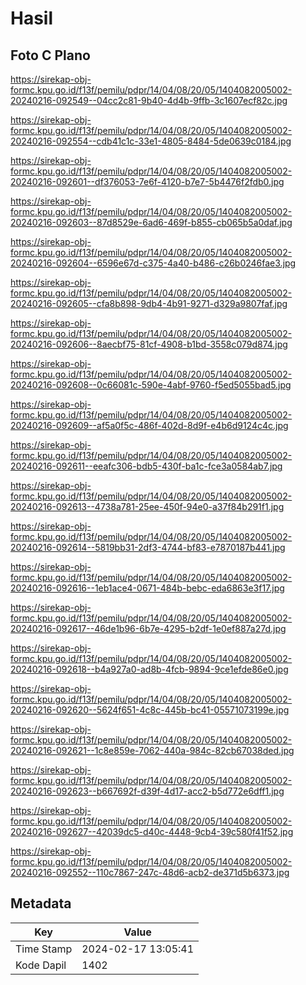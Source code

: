 # Hasil

## Foto C Plano

https://sirekap-obj-formc.kpu.go.id/f13f/pemilu/pdpr/14/04/08/20/05/1404082005002-20240216-092549--04cc2c81-9b40-4d4b-9ffb-3c1607ecf82c.jpg

https://sirekap-obj-formc.kpu.go.id/f13f/pemilu/pdpr/14/04/08/20/05/1404082005002-20240216-092554--cdb41c1c-33e1-4805-8484-5de0639c0184.jpg

https://sirekap-obj-formc.kpu.go.id/f13f/pemilu/pdpr/14/04/08/20/05/1404082005002-20240216-092601--df376053-7e6f-4120-b7e7-5b4476f2fdb0.jpg

https://sirekap-obj-formc.kpu.go.id/f13f/pemilu/pdpr/14/04/08/20/05/1404082005002-20240216-092603--87d8529e-6ad6-469f-b855-cb065b5a0daf.jpg

https://sirekap-obj-formc.kpu.go.id/f13f/pemilu/pdpr/14/04/08/20/05/1404082005002-20240216-092604--6596e67d-c375-4a40-b486-c26b0246fae3.jpg

https://sirekap-obj-formc.kpu.go.id/f13f/pemilu/pdpr/14/04/08/20/05/1404082005002-20240216-092605--cfa8b898-9db4-4b91-9271-d329a9807faf.jpg

https://sirekap-obj-formc.kpu.go.id/f13f/pemilu/pdpr/14/04/08/20/05/1404082005002-20240216-092606--8aecbf75-81cf-4908-b1bd-3558c079d874.jpg

https://sirekap-obj-formc.kpu.go.id/f13f/pemilu/pdpr/14/04/08/20/05/1404082005002-20240216-092608--0c66081c-590e-4abf-9760-f5ed5055bad5.jpg

https://sirekap-obj-formc.kpu.go.id/f13f/pemilu/pdpr/14/04/08/20/05/1404082005002-20240216-092609--af5a0f5c-486f-402d-8d9f-e4b6d9124c4c.jpg

https://sirekap-obj-formc.kpu.go.id/f13f/pemilu/pdpr/14/04/08/20/05/1404082005002-20240216-092611--eeafc306-bdb5-430f-ba1c-fce3a0584ab7.jpg

https://sirekap-obj-formc.kpu.go.id/f13f/pemilu/pdpr/14/04/08/20/05/1404082005002-20240216-092613--4738a781-25ee-450f-94e0-a37f84b291f1.jpg

https://sirekap-obj-formc.kpu.go.id/f13f/pemilu/pdpr/14/04/08/20/05/1404082005002-20240216-092614--5819bb31-2df3-4744-bf83-e7870187b441.jpg

https://sirekap-obj-formc.kpu.go.id/f13f/pemilu/pdpr/14/04/08/20/05/1404082005002-20240216-092616--1eb1ace4-0671-484b-bebc-eda6863e3f17.jpg

https://sirekap-obj-formc.kpu.go.id/f13f/pemilu/pdpr/14/04/08/20/05/1404082005002-20240216-092617--46de1b96-6b7e-4295-b2df-1e0ef887a27d.jpg

https://sirekap-obj-formc.kpu.go.id/f13f/pemilu/pdpr/14/04/08/20/05/1404082005002-20240216-092618--b4a927a0-ad8b-4fcb-9894-9ce1efde86e0.jpg

https://sirekap-obj-formc.kpu.go.id/f13f/pemilu/pdpr/14/04/08/20/05/1404082005002-20240216-092620--5624f651-4c8c-445b-bc41-05571073199e.jpg

https://sirekap-obj-formc.kpu.go.id/f13f/pemilu/pdpr/14/04/08/20/05/1404082005002-20240216-092621--1c8e859e-7062-440a-984c-82cb67038ded.jpg

https://sirekap-obj-formc.kpu.go.id/f13f/pemilu/pdpr/14/04/08/20/05/1404082005002-20240216-092623--b667692f-d39f-4d17-acc2-b5d772e6dff1.jpg

https://sirekap-obj-formc.kpu.go.id/f13f/pemilu/pdpr/14/04/08/20/05/1404082005002-20240216-092627--42039dc5-d40c-4448-9cb4-39c580f41f52.jpg

https://sirekap-obj-formc.kpu.go.id/f13f/pemilu/pdpr/14/04/08/20/05/1404082005002-20240216-092552--110c7867-247c-48d6-acb2-de371d5b6373.jpg


## Metadata

| Key        | Value               |
| ---------- | ------------------- |
| Time Stamp | 2024-02-17 13:05:41 |
| Kode Dapil | 1402                |




